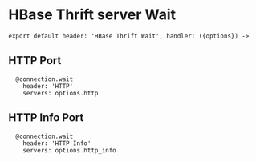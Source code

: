 
# HBase Thrift server Wait

    export default header: 'HBase Thrift Wait', handler: ({options}) ->

## HTTP Port

      @connection.wait
        header: 'HTTP'
        servers: options.http

## HTTP Info Port

      @connection.wait
        header: 'HTTP Info'
        servers: options.http_info
